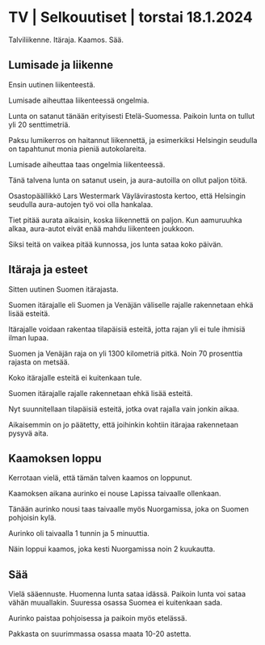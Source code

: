 # TV \| Selkouutiset \| torstai 18.1.2024

Talviliikenne. Itäraja. Kaamos. Sää.

## Lumisade ja liikenne

Ensin uutinen liikenteestä.

Lumisade aiheuttaa liikenteessä ongelmia.

Lunta on satanut tänään erityisesti Etelä-Suomessa. Paikoin lunta on tullut yli 20 senttimetriä.

Paksu lumikerros on haitannut liikennettä, ja esimerkiksi Helsingin seudulla on tapahtunut monia pieniä autokolareita.

Lumisade aiheuttaa taas ongelmia liikenteessä.

Tänä talvena lunta on satanut usein, ja aura-autoilla on ollut paljon töitä.

Osastopäällikkö Lars Westermark Väylävirastosta kertoo, että Helsingin seudulla aura-autojen työ voi olla hankalaa.

Tiet pitää aurata aikaisin, koska liikennettä on paljon. Kun aamuruuhka alkaa, aura-autot eivät enää mahdu liikenteen joukkoon.

Siksi teitä on vaikea pitää kunnossa, jos lunta sataa koko päivän.

## Itäraja ja esteet

Sitten uutinen Suomen itärajasta.

Suomen itärajalle eli Suomen ja Venäjän väliselle rajalle rakennetaan ehkä lisää esteitä.

Itärajalle voidaan rakentaa tilapäisiä esteitä, jotta rajan yli ei tule ihmisiä ilman lupaa.

Suomen ja Venäjän raja on yli 1300 kilometriä pitkä. Noin 70 prosenttia rajasta on metsää.

Koko itärajalle esteitä ei kuitenkaan tule.

 Suomen itärajalle rajalle rakennetaan ehkä lisää esteitä.

Nyt suunnitellaan tilapäisiä esteitä, jotka ovat rajalla vain jonkin aikaa.

Aikaisemmin on jo päätetty, että joihinkin kohtiin itärajaa rakennetaan pysyvä aita.

## Kaamoksen loppu

Kerrotaan vielä, että tämän talven kaamos on loppunut.

Kaamoksen aikana aurinko ei nouse Lapissa taivaalle ollenkaan.

Tänään aurinko nousi taas taivaalle myös Nuorgamissa, joka on Suomen pohjoisin kylä.

Aurinko oli taivaalla 1 tunnin ja 5 minuuttia.

Näin loppui kaamos, joka kesti Nuorgamissa noin 2 kuukautta.

## Sää

Vielä sääennuste. Huomenna lunta sataa idässä. Paikoin lunta voi sataa vähän muuallakin. Suuressa osassa Suomea ei kuitenkaan sada.

Aurinko paistaa pohjoisessa ja paikoin myös etelässä.

Pakkasta on suurimmassa osassa maata 10-20 astetta.

